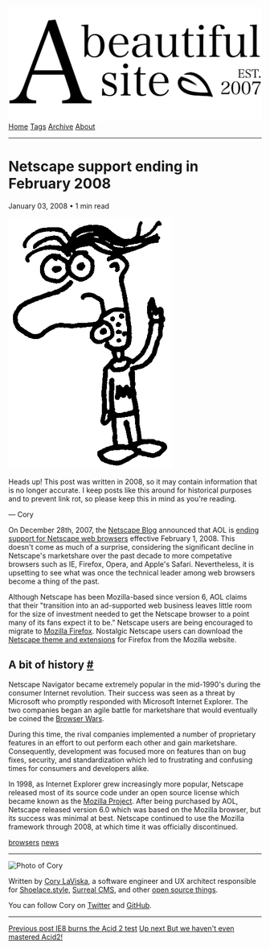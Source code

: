 <a href="../../index.html" class="header-link"><img src="../../images/logos/wordmark.svg" alt="A Beautiful Site" class="wordmark" /></a> <a href="../../index.html" class="nav-item">Home</a> <a href="../../tags/index.html" class="nav-item">Tags</a> <a href="../index.html" class="nav-item">Archive</a> <a href="../../about/index.html" class="nav-item">About</a>

------------------------------------------------------------------------

Netscape support ending in February 2008
========================================

January 03, 2008 • 1 min read

![A drawing of a cartoon man pointing upwards](../../images/artwork/pointer.gif)

Heads up! This post was written in 2008, so it may contain information that is no longer accurate. I keep posts like this around for historical purposes and to prevent link rot, so please keep this in mind as you're reading.

— Cory

On December 28th, 2007, the [Netscape Blog](http://blog.netscape.com/) announced that AOL is [ending support for Netscape web browsers](http://blog.netscape.com/2007/12/28/end-of-support-for-netscape-web-browsers/) effective February 1, 2008. This doesn't come as much of a surprise, considering the significant decline in Netscape's marketshare over the past decade to more competative browsers such as IE, Firefox, Opera, and Apple's Safari. Nevertheless, it is upsetting to see what was once the technical leader among web browsers become a thing of the past.

Although Netscape has been Mozilla-based since version 6, AOL claims that their "transition into an ad-supported web business leaves little room for the size of investment needed to get the Netscape browser to a point many of its fans expect it to be." Netscape users are being encouraged to migrate to [Mozilla Firefox](http://firefox.com/). Nostalgic Netscape users can download the [Netscape theme and extensions](https://addons.mozilla.org/en-US/firefox/user/56836) for Firefox from the Mozilla website.

A bit of history <a href="#a-bit-of-history" class="direct-link">#</a>
----------------------------------------------------------------------

Netscape Navigator became extremely popular in the mid-1990's during the consumer Internet revolution. Their success was seen as a threat by Microsoft who promptly responded with Microsoft Internet Explorer. The two companies began an agile battle for marketshare that would eventually be coined the [Browser Wars](http://en.wikipedia.org/wiki/Browser_wars).

During this time, the rival companies implemented a number of proprietary features in an effort to out perform each other and gain marketshare. Consequently, development was focused more on features than on bug fixes, security, and standardization which led to frustrating and confusing times for consumers and developers alike.

In 1998, as Internet Explorer grew increasingly more popular, Netscape released most of its source code under an open source license which became known as the [Mozilla Project](http://www.mozilla.org/). After being purchased by AOL, Netscape released version 6.0 which was based on the Mozilla browser, but its success was minimal at best. Netscape continued to use the Mozilla framework through 2008, at which time it was officially discontinued.

<a href="../../tags/browsers/index.html" class="post-tag">browsers</a> <a href="../../tags/news/index.html" class="post-tag">news</a>

------------------------------------------------------------------------

<img src="http://0.gravatar.com/avatar/bf1b3b95fd5b096a3592247c29667b33?s=512" alt="Photo of Cory" class="avatar avatar-small" />

Written by [Cory LaViska](../../index-4.html), a software engineer and UX architect responsible for [Shoelace.style](https://shoelace.style/), [Surreal CMS](https://www.surrealcms.com/), and other [open source things](https://github.com/claviska).

You can follow Cory on [Twitter](https://twitter.com/claviska) and [GitHub](https://github.com/claviska).

------------------------------------------------------------------------

<a href="../ie8-burns-the-acid-2-test/index.html" class="post-nav-previous"><span class="small">Previous post</span> IE8 burns the Acid 2 test</a> <a href="../but-we-havent-even-mastered-acid2/index.html" class="post-nav-next"><span class="small">Up next</span> But we haven't even mastered Acid2!</a>
